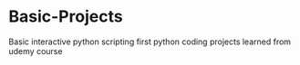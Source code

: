 # Basic-Projects
Basic interactive python scripting
first python coding projects learned from udemy course
